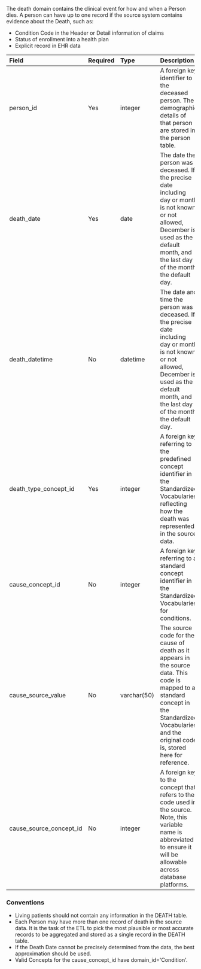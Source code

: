 The death domain contains the clinical event for how and when a Person dies. A person can have up to one record if the source system contains evidence about the Death, such as:

  * Condition Code in the Header or Detail information of claims
  * Status of enrollment into a health plan
  * Explicit record in EHR data

Field|Required|Type|Description
:-------------------------|:--------|:-----|:----------------------------------------------
|person_id|Yes|integer|A foreign key identifier to the deceased person. The demographic details of that person are stored in the person table.|
|death_date |Yes|date|The date the person was deceased. If the precise date including day or month is not known or not allowed, December is used as the default month, and the last day of the month the default day.|
|death_datetime |No|datetime|The date and time the person was deceased. If the precise date including day or month is not known or not allowed, December is used as the default month, and the last day of the month the default day.|
|death_type_concept_id|Yes|integer|A foreign key referring to the predefined concept identifier in the Standardized Vocabularies reflecting how the death was represented in the source data.|
|cause_concept_id|No|integer|A foreign key referring to a standard concept identifier in the Standardized Vocabularies for conditions.|
|cause_source_value|No|varchar(50)|The source code for the cause of death as it appears in the source data. This code is mapped to a standard concept in the Standardized Vocabularies and the original code is, stored here for reference.|
|cause_source_concept_id|No|integer|A foreign key to the concept that refers to the code used in the source. Note, this variable name is abbreviated to ensure it will be allowable across database platforms.|

### Conventions 
  * Living patients should not contain any information in the DEATH table.
  * Each Person may have more than one record of death in the source data. It is the task of the ETL to pick the most plausible or most accurate records to be aggregated and stored as a single record in the DEATH table.
  * If the Death Date cannot be precisely determined from the data, the best approximation should be used.
  * Valid Concepts for the cause_concept_id have domain_id='Condition'.